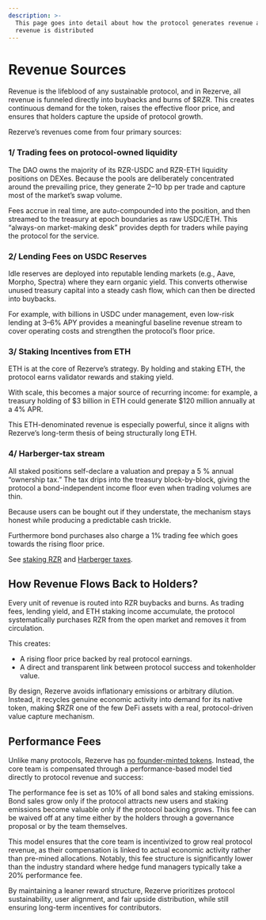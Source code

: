 ```yaml
---
description: >-
  This page goes into detail about how the protocol generates revenue and how
  revenue is distributed
---
```


# Revenue Sources

Revenue is the lifeblood of any sustainable protocol, and in Rezerve, all revenue is funneled directly into buybacks and burns of $RZR. This creates continuous demand for the token, raises the effective floor price, and ensures that holders capture the upside of protocol growth.

Rezerve’s revenues come from four primary sources:

### **1/ Trading fees on protocol-owned liquidity**

The DAO owns the majority of its RZR-USDC and RZR-ETH liquidity positions on DEXes. Because the pools are deliberately concentrated around the prevailing price, they generate 2–10 bp per trade and capture most of the market’s swap volume.

Fees accrue in real time, are auto-compounded into the position, and then streamed to the treasury at epoch boundaries as raw USDC/ETH. This “always-on market-making desk” provides depth for traders while paying the protocol for the service.

### 2/ Lending Fees on USDC Reserves

Idle reserves are deployed into reputable lending markets (e.g., Aave, Morpho, Spectra) where they earn organic yield. This converts otherwise unused treasury capital into a steady cash flow, which can then be directed into buybacks.&#x20;

For example, with billions in USDC under management, even low-risk lending at 3–6% APY provides a meaningful baseline revenue stream to cover operating costs and strengthen the protocol’s floor price.

### 3/ Staking Incentives from ETH

ETH is at the core of Rezerve’s strategy. By holding and staking ETH, the protocol earns validator rewards and staking yield.

With scale, this becomes a major source of recurring income: for example, a treasury holding of $3 billion in ETH could generate $120 million annually at a 4% APR.

This ETH-denominated revenue is especially powerful, since it aligns with Rezerve’s long-term thesis of being structurally long ETH.

### **4/ Harberger-tax stream**

All staked positions self-declare a valuation and prepay a 5 % annual “ownership tax.” The tax drips into the treasury block-by-block, giving the protocol a bond-independent income floor even when trading volumes are thin.

Because users can be bought out if they understate, the mechanism stays honest while producing a predictable cash trickle.

Furthermore bond purchases also charge a 1% trading fee which goes towards the rising floor price.

See [staking RZR](staking-rzr-srzr/) and [Harberger taxes](revenue-sources.md#harberger-tax-stream).

## How Revenue Flows Back to Holders?

Every unit of revenue is routed into RZR buybacks and burns. As trading fees, lending yield, and ETH staking income accumulate, the protocol systematically purchases RZR from the open market and removes it from circulation.

This creates:

- A rising floor price backed by real protocol earnings.
- A direct and transparent link between protocol success and tokenholder value.

By design, Rezerve avoids inflationary emissions or arbitrary dilution. Instead, it recycles genuine economic activity into demand for its native token, making $RZR one of the few DeFi assets with a real, protocol-driven value capture mechanism.

## Performance Fees

Unlike many protocols, Rezerve has [no founder-minted tokens](community-first-tokenomics.md#bootstrapped-and-founder-fair). Instead, the core team is compensated through a performance-based model tied directly to protocol revenue and success:

The performance fee is set as 10% of all bond sales and staking emissions. Bond sales grow only if the protocol attracts new users and staking emissions become valuable only if the protocol backing grows. This fee can be waived off at any time either by the holders through a governance proposal or by the team themselves.

This model ensures that the core team is incentivized to grow real protocol revenue, as their compensation is linked to actual economic activity rather than pre-mined allocations. Notably, this fee structure is significantly lower than the industry standard where hedge fund managers typically take a 20% performance fee.

By maintaining a leaner reward structure, Rezerve prioritizes protocol sustainability, user alignment, and fair upside distribution, while still ensuring long-term incentives for contributors.
